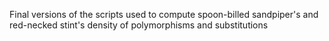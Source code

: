 Final versions of the scripts used to compute spoon-billed sandpiper's and red-necked stint's density of polymorphisms and substitutions
